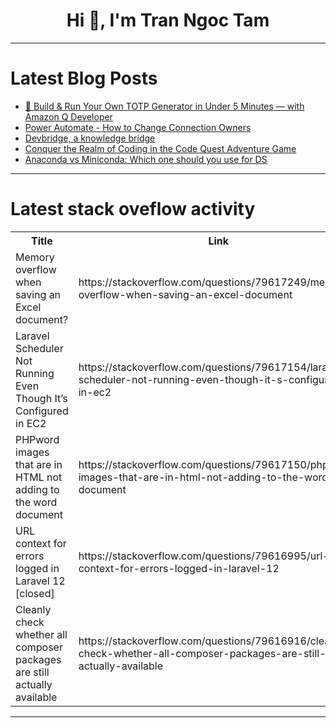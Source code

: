 <h1 align="center">Hi 👋, I'm Tran Ngoc Tam</h1>

---

# Latest Blog Posts 
<!-- BLOG-POST-LIST:START -->
- [🔐 Build &amp; Run Your Own TOTP Generator in Under 5 Minutes — with Amazon Q Developer](https://dev.to/minhlong2605/build-run-your-own-totp-generator-in-under-5-minutes-with-amazon-q-developer-1f6d)
- [Power Automate - How to Change Connection Owners](https://dev.to/wyattdave/power-automate-how-to-change-connection-owners-oid)
- [Devbridge, a knowledge bridge](https://dev.to/async_dime/devbridge-a-knowledge-bridge-4479)
- [Conquer the Realm of Coding in the Code Quest Adventure Game](https://dev.to/hasbimizan/conquer-the-realm-of-coding-in-the-code-quest-adventure-game-57kp)
- [Anaconda vs Miniconda: Which one should you use for DS](https://dev.to/vjs/anaconda-vs-miniconda-which-one-should-you-use-for-ds-6co)
<!-- BLOG-POST-LIST:END -->

---

# Latest stack oveflow activity
<table>
  <tr><th>Title</th><th>Link</th></tr>
  <!-- STACKOVERFLOW:START --><tr><td>Memory overflow when saving an Excel document?</td><td>https://stackoverflow.com/questions/79617249/memory-overflow-when-saving-an-excel-document</td></tr><tr><td>Laravel Scheduler Not Running Even Though It’s Configured in EC2</td><td>https://stackoverflow.com/questions/79617154/laravel-scheduler-not-running-even-though-it-s-configured-in-ec2</td></tr><tr><td>PHPword images that are in HTML not adding to the word document</td><td>https://stackoverflow.com/questions/79617150/phpword-images-that-are-in-html-not-adding-to-the-word-document</td></tr><tr><td>URL context for errors logged in Laravel 12 [closed]</td><td>https://stackoverflow.com/questions/79616995/url-context-for-errors-logged-in-laravel-12</td></tr><tr><td>Cleanly check whether all composer packages are still actually available</td><td>https://stackoverflow.com/questions/79616916/cleanly-check-whether-all-composer-packages-are-still-actually-available</td></tr><!-- STACKOVERFLOW:END -->
</table>

---


